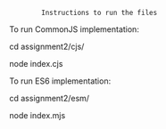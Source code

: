 

			Instructions to run the files


To run CommonJS implementation:

cd assignment2/cjs/

node index.cjs


To run ES6 implementation:

cd assignment2/esm/

node index.mjs